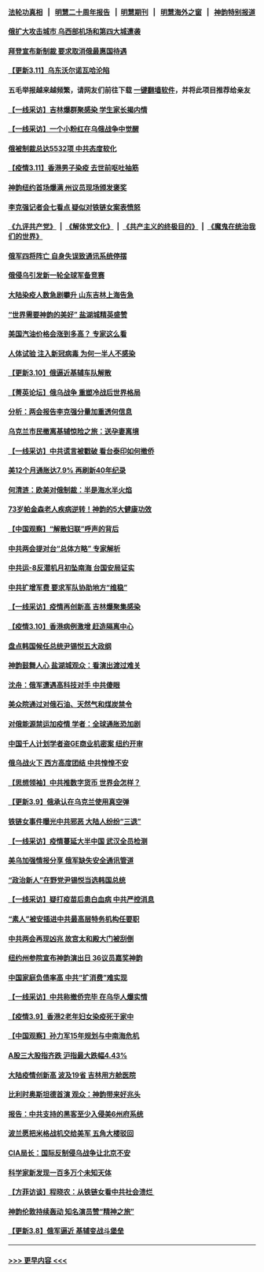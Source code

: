 #### [法轮功真相](https://github.com/gfw-breaker/truth/blob/master/README.md?t=0) &nbsp;&nbsp;|&nbsp;&nbsp; [明慧二十周年报告](https://github.com/gfw-breaker/mh-reports/blob/master/README.md?t=0) &nbsp;&nbsp;|&nbsp;&nbsp;[明慧期刊](https://github.com/gfw-breaker/mh-qikan) &nbsp;&nbsp;|&nbsp;&nbsp; [明慧海外之窗](https://github.com/gfw-breaker/mh-news/blob/master/README.md?t=0) &nbsp;&nbsp;|&nbsp;&nbsp; [神韵特别报道](https://github.com/gfw-breaker/mh-news/blob/master/shenyun.md?t=0)
#### [俄扩大攻击城市 乌西部机场和第四大城遭袭](../pages/nf4514/n13639970.md?t=03120801) 
#### [拜登宣布新制裁 要求取消俄最惠国待遇](../pages/nf4514/n13639548.md?t=03120801) 
#### [【更新3.11】乌东沃尔诺瓦哈沦陷](../pages/nf4514/n13639341.md?t=03120801) 
#### 五毛举报越来越频繁，请网友们前往下载 [一键翻墙软件](https://github.com/gfw-breaker/ssr-accounts)，并将此项目推荐给亲友
#### [【一线采访】吉林爆群聚感染 学生家长揭内情](../pages/nf4514/n13639122.md?t=03120801) 
#### [【一线采访】一个小粉红在乌俄战争中觉醒](../pages/nf4514/n13639516.md?t=03120801) 
#### [俄被制裁总达5532项 中共态度软化](../pages/nf4514/n13639450.md?t=03120801) 
#### [【疫情3.11】香港男子染疫 去世前呕吐抽筋](../pages/nf4514/n13638788.md?t=03120801) 
#### [神韵纽约首场爆满 州议员现场颁发褒奖](../pages/nf4514/n13638877.md?t=03120801) 
#### [李克强记者会七看点 疑似对铁链女案表愤怒](../pages/nf4514/n13638556.md?t=03120801) 
#### [《九评共产党》](https://github.com/begood0513/9ping.md/blob/master/README.md) &nbsp;|&nbsp; [《解体党文化》](../../../../jtdwh.md/blob/master/README.md)  &nbsp;|&nbsp; [《共产主义的终极目的》](../../../../gczydzjmd.md/blob/master/README.md) &nbsp;|&nbsp; [《魔鬼在统治我们的世界》](../../../../mgztzwmdsj.md/blob/master/README.md) 
#### [俄军四将阵亡 自身失误致通讯系统停摆](../pages/nf4514/n13639331.md?t=03120801) 
#### [俄侵乌引发新一轮全球军备竞赛](../pages/nf4514/n13639231.md?t=03120801) 
#### [大陆染疫人数急剧攀升 山东吉林上海告急](../pages/nf4514/n13638314.md?t=03120801) 
#### [“世界需要神韵的美好” 盐湖城精英盛赞](../pages/nf4514/n13638706.md?t=03120801) 
#### [美国汽油价格会涨到多高？ 专家这么看](../pages/nf4514/n13637812.md?t=03120801) 
#### [人体试验 注入新冠病毒 为何一半人不感染](../pages/nf4514/n13616746.md?t=03120801) 
#### [【更新3.10】俄逼近基辅车队解散](../pages/nf4514/n13636795.md?t=03120801) 
#### [【菁英论坛】俄乌战争 重塑冷战后世界格局](../pages/nf4514/n13637750.md?t=03120801) 
#### [分析：两会报告李克强分量加重透何信息](../pages/nf4514/n13637584.md?t=03120801) 
#### [乌克兰市民撤离基辅惊险之旅：送孕妻离境](../pages/nf4514/n13637407.md?t=03120801) 
#### [【一线采访】中共谎言被戳破 看台泰印如何撤侨](../pages/nf4514/n13637070.md?t=03120801) 
#### [美12个月通胀达7.9% 再刷新40年纪录](../pages/nf4514/n13637147.md?t=03120801) 
#### [何清涟：欧美对俄制裁：半是海水半火焰](../pages/nf4514/n13635847.md?t=03120801) 
#### [73岁帕金森老人疾病逆转！神韵的5大健康功效](../pages/nf4514/n13633895.md?t=03120801) 
#### [【中国观察】“解散妇联”呼声的背后](../pages/nf4514/n13636324.md?t=03120801) 
#### [中共两会提对台“总体方略” 专家解析](../pages/nf4514/n13637095.md?t=03120801) 
#### [中共运-8反潜机月初坠南海 台国安局证实](../pages/nf4514/n13635332.md?t=03120801) 
#### [中共扩增军费 要求军队协助地方“维稳”](../pages/nf4514/n13637020.md?t=03120801) 
#### [【一线采访】疫情再创新高 吉林爆聚集感染](../pages/nf4514/n13636079.md?t=03120801) 
#### [【疫情3.10】香港病例激增 赶造隔离中心](../pages/nf4514/n13636257.md?t=03120801) 
#### [盘点韩国候任总统尹锡悦五大政纲](../pages/nf4514/n13634541.md?t=03120801) 
#### [神韵鼓舞人心 盐湖城观众：看演出渡过难关](../pages/nf4514/n13636506.md?t=03120801) 
#### [沈舟：俄军遭遇高科技对手 中共傻眼](../pages/nf4514/n13635530.md?t=03120801) 
#### [美众院通过对俄石油、天然气和煤炭禁令](../pages/nf4514/n13636050.md?t=03120801) 
#### [对俄能源禁运加疫情 学者：全球通胀恐加剧](../pages/nf4514/n13635972.md?t=03120801) 
#### [中国千人计划学者盗GE商业机密案 纽约开审](../pages/nf4514/n13632458.md?t=03120801) 
#### [俄乌战火下 西方高度团结 中共惶惶不安](../pages/nf4514/n13634972.md?t=03120801) 
#### [【思想领袖】中共推数字货币 世界会怎样？](../pages/nf4514/n13616721.md?t=03120801) 
#### [【更新3.9】俄承认在乌克兰使用真空弹](../pages/nf4514/n13633543.md?t=03120801) 
#### [铁链女事件曝光中共邪恶 大陆人纷纷“三退”](../pages/nf4514/n13630512.md?t=03120801) 
#### [【一线采访】疫情蔓延大半中国 武汉全员检测](../pages/nf4514/n13633959.md?t=03120801) 
#### [美乌加强情报分享 俄军缺失安全通讯管道](../pages/nf4514/n13634623.md?t=03120801) 
#### [“政治新人”在野党尹锡悦当选韩国总统](../pages/nf4514/n13634456.md?t=03120801) 
#### [【一线采访】疑打疫苗后患白血病 中共严控消息](../pages/nf4514/n13631361.md?t=03120801) 
#### [“素人”被安插进中共最高层特务机构任要职](../pages/nf4514/n13634243.md?t=03120801) 
#### [中共两会再现凶兆 故宫太和殿大门被刮倒](../pages/nf4514/n13634177.md?t=03120801) 
#### [纽约州参院宣布神韵演出日 36议员嘉奖神韵](../pages/nf4514/n13631639.md?t=03120801) 
#### [中国家庭负债率高 中共“扩消费”难实现](../pages/nf4514/n13634124.md?t=03120801) 
#### [【一线采访】中共称撤侨完毕 在乌华人爆实情](../pages/nf4514/n13633359.md?t=03120801) 
#### [【疫情3.9】香港2老年妇女染疫死于家中](../pages/nf4514/n13633176.md?t=03120801) 
#### [【中国观察】孙力军15年规划与中南海危机](../pages/nf4514/n13633057.md?t=03120801) 
#### [A股三大股指齐跌 沪指最大跌幅4.43%](../pages/nf4514/n13633016.md?t=03120801) 
#### [大陆疫情创新高 波及19省 吉林用方舱医院](../pages/nf4514/n13633055.md?t=03120801) 
#### [比利时奥斯坦德首演 观众：神韵带来好兆头](../pages/nf4514/n13633188.md?t=03120801) 
#### [报告：中共支持的黑客至少入侵美6州府系统](../pages/nf4514/n13632763.md?t=03120801) 
#### [波兰愿把米格战机交给美军 五角大楼驳回](../pages/nf4514/n13631377.md?t=03120801) 
#### [CIA局长：国际反制侵乌战争让北京不安](../pages/nf4514/n13631281.md?t=03120801) 
#### [科学家新发现一百多万个未知天体](../pages/nf4514/n13632017.md?t=03120801) 
#### [【方菲访谈】程晓农：从铁链女看中共社会溃烂 ](../pages/nf4514/n13630916.md?t=03120801) 
#### [神韵伦敦持续轰动 知名演员赞“精神之旅”](../pages/nf4514/n13631904.md?t=03120801) 
#### [【更新3.8】俄军逼近 基辅变战斗堡垒](../pages/nf4514/n13630643.md?t=03120801) 

----
#### [ >>> 更早内容 <<< ](../indexes/nf4514-earlier.md)
